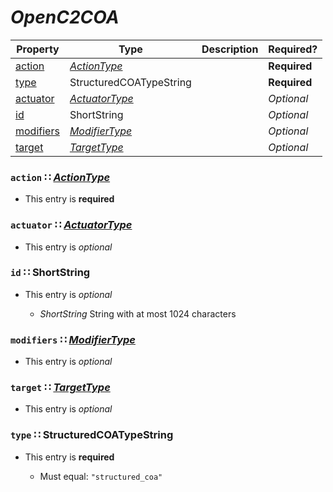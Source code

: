 <a id="map45"></a>
# *OpenC2COA*

| Property | Type | Description | Required? |
| -------- | ---- | ----------- | --------- |
|[action](#action-actiontypeactiontypemdmap46)|[*ActionType*](./ActionType.md#map46)| |**Required**|
|[type](#type-structuredcoatypestring)|StructuredCOATypeString| |**Required**|
|[actuator](#actuator-actuatortypeactuatortypemdmap48)|[*ActuatorType*](./ActuatorType.md#map48)| |_Optional_|
|[id](#id-shortstring)|ShortString| |_Optional_|
|[modifiers](#modifiers-modifiertypemodifiertypemdmap49)|[*ModifierType*](./ModifierType.md#map49)| |_Optional_|
|[target](#target-targettypetargettypemdmap47)|[*TargetType*](./TargetType.md#map47)| |_Optional_|


<a id="action-actiontypeactiontypemdmap46"></a>
### `action` ∷ [*ActionType*](./ActionType.md#map46)

* This entry is **required**


<a id="actuator-actuatortypeactuatortypemdmap48"></a>
### `actuator` ∷ [*ActuatorType*](./ActuatorType.md#map48)

* This entry is _optional_


<a id="id-shortstring"></a>
### `id` ∷ ShortString

* This entry is _optional_


  * *ShortString* String with at most 1024 characters

<a id="modifiers-modifiertypemodifiertypemdmap49"></a>
### `modifiers` ∷ [*ModifierType*](./ModifierType.md#map49)

* This entry is _optional_


<a id="target-targettypetargettypemdmap47"></a>
### `target` ∷ [*TargetType*](./TargetType.md#map47)

* This entry is _optional_


<a id="type-structuredcoatypestring"></a>
### `type` ∷ StructuredCOATypeString

* This entry is **required**


  * Must equal: `"structured_coa"`
